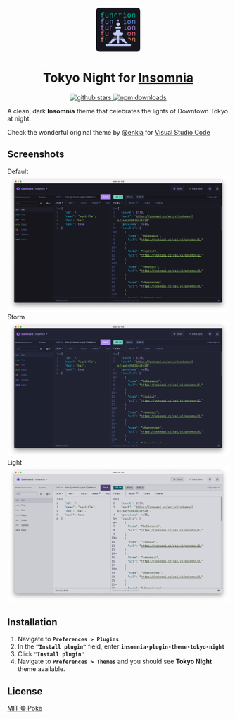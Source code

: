 <p align="center">
  <img src="./images/icon.svg" width=100/>
</p>

<h1 align="center">Tokyo Night for <a href="https://insomnia.rest/">Insomnia</a></h1>

<p align="center">
  <a href="https://github.com/pokedotdev/tokyo-night-insomnia" target="_blank">
    <img alt="github stars" src="https://img.shields.io/github/stars/pokedotdev/tokyo-night-insomnia.svg?style=for-the-badge&labelColor=24283b&color=73daca" />
  </a>
  <a href="https://www.npmjs.com/package/insomnia-plugin-theme-tokyo-night" target="_blank">
    <img alt="npm downloads" src="https://img.shields.io/npm/dm/insomnia-plugin-theme-tokyo-night.svg?style=for-the-badge&labelColor=24283b&color=73daca" />
  </a>
</p>

A clean, dark **Insomnia** theme that celebrates the lights of Downtown Tokyo at night.

Check the wonderful original theme by [@enkia](https://github.com/enkia/) for [Visual Studio Code](https://github.com/enkia/tokyo-night-vscode-theme)

## Screenshots

Default
![Tokyo Night Dark](./images/dark.png)
Storm
![Tokyo Night Storm](./images/storm.png)
Light
![Tokyo Night Light](./images/light.png)

## Installation

1. Navigate to **`Preferences > Plugins`**
2. In the **`"Install plugin"`** field, enter **`insomnia-plugin-theme-tokyo-night`**
3. Click **`"Install plugin"`**
4. Navigate to **`Preferences > Themes`** and you should see **Tokyo Night** theme available.

## License

[MIT © Poke](https://github.com/pokedotdev/tokyo-night-insomnia/blob/main/LICENSE)

